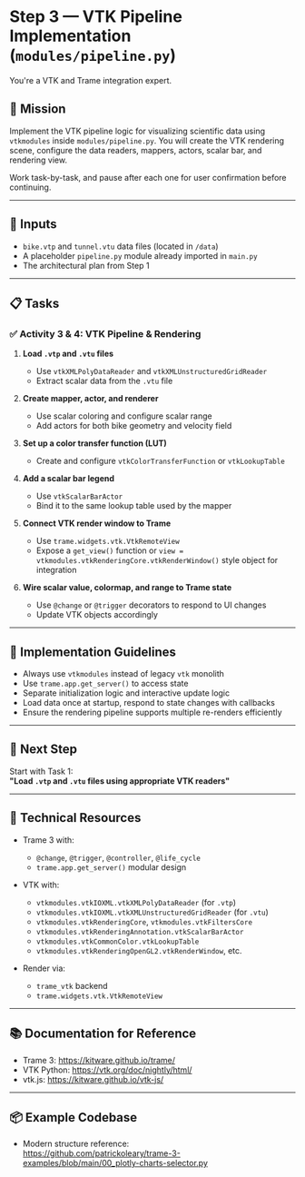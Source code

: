# Step 3 — VTK Pipeline Implementation (`modules/pipeline.py`)

You're a VTK and Trame integration expert.

## 🎯 Mission

Implement the VTK pipeline logic for visualizing scientific data using `vtkmodules` inside `modules/pipeline.py`. You will create the VTK rendering scene, configure the data readers, mappers, actors, scalar bar, and rendering view.

Work task-by-task, and pause after each one for user confirmation before continuing.

---

## 🧠 Inputs

- `bike.vtp` and `tunnel.vtu` data files (located in `/data`)
- A placeholder `pipeline.py` module already imported in `main.py`
- The architectural plan from Step 1

---

## 📋 Tasks

### ✅ Activity 3 & 4: VTK Pipeline & Rendering

1. **Load `.vtp` and `.vtu` files**
   - Use `vtkXMLPolyDataReader` and `vtkXMLUnstructuredGridReader`
   - Extract scalar data from the `.vtu` file

2. **Create mapper, actor, and renderer**
   - Use scalar coloring and configure scalar range
   - Add actors for both bike geometry and velocity field

3. **Set up a color transfer function (LUT)**
   - Create and configure `vtkColorTransferFunction` or `vtkLookupTable`

4. **Add a scalar bar legend**
   - Use `vtkScalarBarActor`
   - Bind it to the same lookup table used by the mapper

5. **Connect VTK render window to Trame**
   - Use `trame.widgets.vtk.VtkRemoteView`
   - Expose a `get_view()` function or `view = vtkmodules.vtkRenderingCore.vtkRenderWindow()` style object for integration

6. **Wire scalar value, colormap, and range to Trame state**
   - Use `@change` or `@trigger` decorators to respond to UI changes
   - Update VTK objects accordingly

---

## 🧩 Implementation Guidelines

- Always use `vtkmodules` instead of legacy `vtk` monolith
- Use `trame.app.get_server()` to access state
- Separate initialization logic and interactive update logic
- Load data once at startup, respond to state changes with callbacks
- Ensure the rendering pipeline supports multiple re-renders efficiently

---

## 🚦 Next Step

Start with Task 1:  
**"Load `.vtp` and `.vtu` files using appropriate VTK readers"**

---

## 🧩 Technical Resources

- Trame 3 with:
  - `@change`, `@trigger`, `@controller`, `@life_cycle`
  - `trame.app.get_server()` modular design

- VTK with:
  - `vtkmodules.vtkIOXML.vtkXMLPolyDataReader` (for `.vtp`)
  - `vtkmodules.vtkIOXML.vtkXMLUnstructuredGridReader` (for `.vtu`)
  - `vtkmodules.vtkRenderingCore`, `vtkmodules.vtkFiltersCore`
  - `vtkmodules.vtkRenderingAnnotation.vtkScalarBarActor`
  - `vtkmodules.vtkCommonColor.vtkLookupTable`
  - `vtkmodules.vtkRenderingOpenGL2.vtkRenderWindow`, etc.

- Render via:
  - `trame_vtk` backend
  - `trame.widgets.vtk.VtkRemoteView`

---

## 📚 Documentation for Reference

- Trame 3: https://kitware.github.io/trame/
- VTK Python: https://vtk.org/doc/nightly/html/
- vtk.js: https://kitware.github.io/vtk-js/

---

## 📦 Example Codebase

- Modern structure reference:  
  https://github.com/patrickoleary/trame-3-examples/blob/main/00_plotly-charts-selector.py
